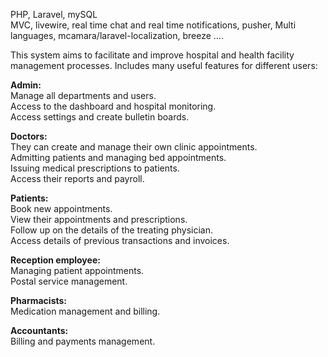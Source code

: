 PHP, Laravel, mySQL <br/>
MVC, livewire, real time chat and real time notifications, pusher, Multi languages, mcamara/laravel-localization, breeze ....<br/>

This system aims to facilitate and improve hospital and health facility management processes. Includes many useful features for different users:<br/>

<strong>Admin:</strong><br/> 
Manage all departments and users. <br/> Access to the dashboard and hospital monitoring. <br/> Access settings and create bulletin boards.<br/>

<strong>Doctors:</strong><br/>  They can create and manage their own clinic appointments.<br/>Admitting patients and managing bed appointments.<br/>Issuing medical prescriptions to patients.<br/>Access their reports and payroll.<br/>

<strong>Patients:</strong><br/>  Book new appointments.<br/> View their appointments and prescriptions.<br/>Follow up on the details of the treating physician.<br/>Access details of previous transactions and invoices.<br/>

<strong>Reception employee:</strong><br/>  Managing patient appointments.<br/> Postal service management.<br/>

<strong>Pharmacists:</strong><br/>  Medication management and billing.<br/>

<strong>Accountants:</strong><br/>  Billing and payments management.<br/>



